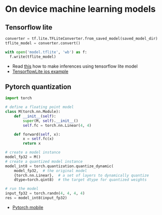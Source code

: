 # On device machine learning models

## Tensorflow lite

```python
converter = tf.lite.TFLiteConverter.from_saved_model(saved_model_dir)
tflite_model = converter.convert()

with open('model.tflite', 'wb') as f:
  f.write(tflite_model)
```

- Read [this](https://www.tensorflow.org/lite/guide/inference) how to make inferences using tensorflow lite model
- [TensorflowLite ios example](https://github.com/tensorflow/examples/tree/master/lite/examples/image_classification/ios)

## Pytorch quantization

```python
import torch

# define a floating point model
class M(torch.nn.Module):
    def __init__(self):
        super(M, self).__init__()
        self.fc = torch.nn.Linear(4, 4)

    def forward(self, x):
        x = self.fc(x)
        return x

# create a model instance
model_fp32 = M()
# create a quantized model instance
model_int8 = torch.quantization.quantize_dynamic(
    model_fp32,  # the original model
    {torch.nn.Linear},  # a set of layers to dynamically quantize
    dtype=torch.qint8)  # the target dtype for quantized weights

# run the model
input_fp32 = torch.randn(4, 4, 4, 4)
res = model_int8(input_fp32)
```
- [Pytorch mobile](https://pytorch.org/mobile/ios/)
